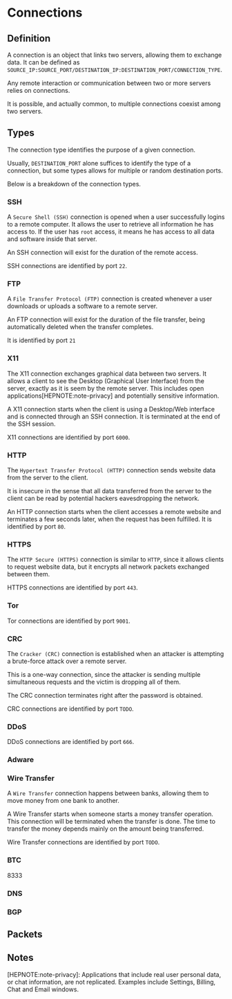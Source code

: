 # Connections

## Definition

A connection is an object that links two servers, allowing them to exchange data. It can be defined as  `SOURCE_IP:SOURCE_PORT/DESTINATION_IP:DESTINATION_PORT/CONNECTION_TYPE`.

Any remote interaction or communication between two or more servers relies on connections.

It is possible, and actually common, to multiple connections coexist among two servers.

## Types

The connection type identifies the purpose of a given connection.

Usually, `DESTINATION_PORT` alone suffices to identify the type of a connection, but some types allows for multiple or random destination ports.

Below is a breakdown of the connection types.

### SSH

A `Secure Shell (SSH)` connection is opened when a user successfully logins to a remote computer. It allows the user to retrieve all information he has access to. If the user has `root` access, it means he has access to all data and software inside that server.

An SSH connection will exist for the duration of the remote access.

SSH connections are identified by port `22`.

### FTP

A `File Transfer Protocol (FTP)` connection is created whenever a user downloads or uploads a software to a remote server.

An FTP connection will exist for the duration of the file transfer, being automatically deleted when the transfer completes. 

It is identified by port `21`

### X11

The X11 connection exchanges graphical data between two servers. It allows a client to see the Desktop (Graphical User Interface) from the server, exactly as it is seem by the remote server. This includes open applications[HEPNOTE:note-privacy] and potentially sensitive information.

A X11 connection starts when the client is using a Desktop/Web interface and is connected through an SSH connection. It is terminated at the end of the SSH session. 

X11 connections are identified by port `6000`.

### HTTP

The `Hypertext Transfer Protocol (HTTP)` connection sends website data from the server to the client. 

It is insecure in the sense that all data transferred from the server to the client can be read by potential hackers eavesdropping the network.

An HTTP connection starts when the client accesses a remote website and terminates a few seconds later, when the request has been fulfilled. It is identified by port `80`.

### HTTPS

The `HTTP Secure (HTTPS)` connection is similar to `HTTP`, since it allows clients to request website data, but it encrypts all network packets exchanged between them.

HTTPS connections are identified by port `443`.

### Tor

Tor connections are identified by port `9001`.

### CRC

The `Cracker (CRC)` connection is established when an attacker is attempting a brute-force attack over a remote server.

This is a one-way connection, since the attacker is sending multiple simultaneous requests and the victim is dropping all of them.

The CRC connection terminates right after the password is obtained.

CRC connections are identified by port `TODO`.

### DDoS

DDoS connections are identified by port `666`.

### Adware

### Wire Transfer

A `Wire Transfer` connection happens between banks, allowing them to move money from one bank to another.

A Wire Transfer starts when someone starts a money transfer operation. This connection will be terminated when the transfer is done. The time to transfer the money depends mainly on the amount being transferred.

Wire Transfer connections are identified by port `TODO`.

### BTC

8333

### DNS

### BGP

## Packets

## Notes

[HEPNOTE:note-privacy]: Applications that include real user personal data, or chat information, are not replicated. Examples include Settings, Billing, Chat and Email windows.